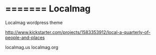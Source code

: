 =======
Localmag
========

Localmag wordpress theme

http://www.kickstarter.com/projects/1583353912/local-a-quarterly-of-people-and-places

localmag.us
localmag.org